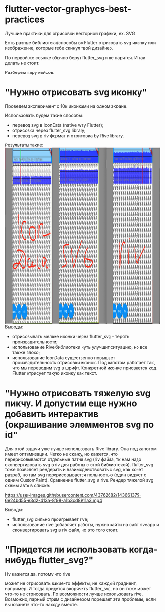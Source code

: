 # flutter-vector-graphycs-best-practices
Лучшие практики для отрисовки векторной графики, ex. SVG

Есть разные библиотеки/способы во Flutter отрисовать svg иконку или изображение, которые тебе скинул твой дизайнер.

По первой же ссылке обычно берут flutter_svg и не парятся. И так делать не стоит.

Разберем пару кейсов.
# "Нужно отрисовать svg иконку"

Проведем эксперимент с 10к иконками на одном экране.

Использовать будем такие способы: 
- перевод svg в IconData (native way Flutter);
- отрисовка через flutter_svg library;
- перевод svg в riv формат и отрисовка by Rive library. 

Результаты такие:
<img src="icons_perf.png" height="570">
Выводы: 
- отрисовывать мелкие иконки через flutter_svg - терять производительности;
- использование Rive библиотеки чуть улучшит ситуацию, но все также плохо;
- использование IconData существенно повышает производительность отрисовки иконок. Под капотом работает так, что мы переводим svg в шрифт. Конкретной иконке присвается код. Flutter отрисует такую иконку как текст. 
  
# "Нужно отрисовать тяжелую svg пикчу. И допустим еще нужно добавить интерактив (окрашивание элемментов svg по id"
Для этой задачи уже лучше использовать Rive library. Она под капотом имеет оптимизации. Четко не скажу, но кажется, что перерисовываются отдельные патчи svg (riv файла, тк нам надо сконвертировать svg в riv для работы с этой библиотекой). flutter_svg тоже позволяет рендерить и взаимодействовать с svg, как хочет разраб, но там svg перерисовывается польностью (один виджет с одним CustomPaint). 
Сравнение flutter_svg и rive. Рендер тяжелой svg схемы авто в списке:

https://user-images.githubusercontent.com/43762682/143661375-6e24bd55-e3d2-413a-8f98-a1b3cd8911a3.mp4

Выводы:
- flutter_svg сильно проигрывает rive;
- использование rive добавляет работы, нужно зайти на сайт riveapp и сконвертировать svg в riv файл, но это того стоит.
# "Придется ли использовать когда-нибудь flutter_svg?"
Ну кажется да, потому что rive 

может не отрисовать какие-то эффекты, не каждый градиент, например. И тогда придется вкорячить flutter_svg, но он тоже может что-то не отрисовать. По возможности лучше использовать rive. Возможно, парный стрим с дизайнером порешает эти проблемы, если вы юзанете что-то находу вместе.
